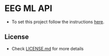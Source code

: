 # EEG ML API

* To set this project follow the instructions [here](https://github.com/meditationvr/compose).

## License

* Check [LICENSE.md](https://github.com/meditationvr/eeg-ml-api/blob/master/LICENSE.md) for more details

